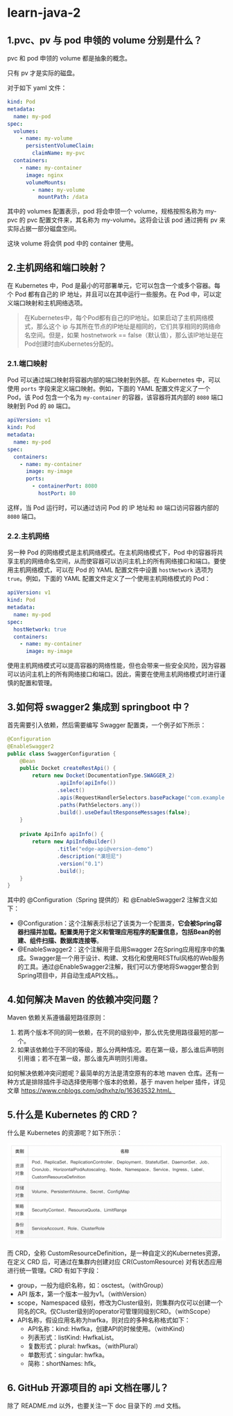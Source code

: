 # learn-java-2

## 1.pvc、pv 与 pod 申领的 volume 分别是什么？

pvc 和 pod 申领的 volume 都是抽象的概念。

只有 pv 才是实际的磁盘。

对于如下 yaml 文件：

```yaml
kind: Pod
metadata:
  name: my-pod
spec:
  volumes:
    - name: my-volume
      persistentVolumeClaim:
        claimName: my-pvc
  containers:
    - name: my-container
      image: nginx
      volumeMounts:
        - name: my-volume
          mountPath: /data
```

其中的 volumes 配置表示，pod 将会申领一个 volume，规格按照名称为 my-pvc 的 pvc 配置文件来，其名称为 my-volume。这将会让该 pod 通过拥有 pv 来实际占据一部分磁盘空间。 

这块 volume 将会供 pod 中的 container 使用。

## 2.主机网络和端口映射？

在 Kubernetes 中，Pod 是最小的可部署单元，它可以包含一个或多个容器。每个 Pod 都有自己的 IP 地址，并且可以在其中运行一些服务。在 Pod 中，可以定义端口映射和主机网络选项。

>在Kubernetes中，每个Pod都有自己的IP地址。如果启动了主机网络模式，那么这个 ip 与其所在节点的IP地址是相同的，它们共享相同的网络命名空间。但是，如果 hostnetwork == false（默认值），那么该IP地址是在Pod创建时由Kubernetes分配的。

### 2.1.端口映射

Pod 可以通过端口映射将容器内部的端口映射到外部。在 Kubernetes 中，可以使用 `ports` 字段来定义端口映射。例如，下面的 YAML 配置文件定义了一个 Pod，该 Pod 包含一个名为 `my-container` 的容器，该容器将其内部的 `8080` 端口映射到 Pod 的 `80` 端口。

```yaml
apiVersion: v1
kind: Pod
metadata:
  name: my-pod
spec:
  containers:
    - name: my-container
      image: my-image
      ports:
        - containerPort: 8080
          hostPort: 80
```

这样，当 Pod 运行时，可以通过访问 Pod 的 IP 地址和 `80` 端口访问容器内部的 `8080` 端口。

### 2.2.主机网络

另一种 Pod 的网络模式是主机网络模式。在主机网络模式下，Pod 中的容器将共享主机的网络命名空间，从而使容器可以访问主机上的所有网络接口和端口。要使用主机网络模式，可以在 Pod 的 YAML 配置文件中设置 `hostNetwork` 选项为 `true`。例如，下面的 YAML 配置文件定义了一个使用主机网络模式的 Pod：

```yaml
apiVersion: v1
kind: Pod
metadata:
  name: my-pod
spec:
  hostNetwork: true
  containers:
    - name: my-container
      image: my-image
```

使用主机网络模式可以提高容器的网络性能，但也会带来一些安全风险，因为容器可以访问主机上的所有网络接口和端口。因此，需要在使用主机网络模式时进行谨慎的配置和管理。

## 3.如何将 swagger2 集成到 springboot 中？

首先需要引入依赖，然后需要编写 Swagger 配置类，一个例子如下所示：

```java
@Configuration
@EnableSwagger2
public class SwaggerConfiguration {
    @Bean
    public Docket createRestApi() {
        return new Docket(DocumentationType.SWAGGER_2)
                .apiInfo(apiInfo())
                .select()
                .apis(RequestHandlerSelectors.basePackage("com.example.versiondemo"))
                .paths(PathSelectors.any())
                .build().useDefaultResponseMessages(false);
    }

    private ApiInfo apiInfo() {
        return new ApiInfoBuilder()
                .title("edge-api@version-demo")
                .description("漠坦尼")
                .version("0.1")
                .build();
    }
}
```

其中的 @Configuration（Spring 提供的）和 @EnableSwagger2 注解含义如下：

* @Configuration：这个注解表示标记了该类为一个配置类，**它会被Spring容器扫描并加载。配置类用于定义和管理应用程序的配置信息，包括Bean的创建、组件扫描、数据库连接等**。
* @EnableSwagger2：这个注解用于启用Swagger 2在Spring应用程序中的集成。Swagger是一个用于设计、构建、文档化和使用RESTful风格的Web服务的工具。通过@EnableSwagger2注解，我们可以方便地将Swagger整合到Spring项目中，并自动生成API文档。。

## 4.如何解决 Maven 的依赖冲突问题？

Maven 依赖关系遵循最短路径原则：

1. 若两个版本不同的同一依赖，在不同的级别中，那么优先使用路径最短的那一个。
2. 如果该依赖位于不同的等级，那么分两种情况。若在第一级，那么谁后声明则引用谁；若不在第一级，那么谁先声明则引用谁。

如何解决依赖冲突问题呢？最简单的方法是清空原有的本地 maven 仓库。还有一种方式是排除插件手动选择使用哪个版本的依赖，基于 maven helper 插件，详见文章 https://www.cnblogs.com/qdhxhz/p/16363532.html。

## 5.什么是 Kubernetes 的 CRD？

什么是 Kubernetes 的资源呢？如下所示：

![image-20230706144636317](learn-java-2.assets/image-20230706144636317.png)

而 CRD，全称 CustomResourceDefinition，是一种自定义的Kubernetes资源，在定义 CRD 后，可通过在集群内创建对应 CR(CustomResource) 对有状态应用进行统一管理。CRD 有如下字段：

- group，一般为组织名称，如：osctest。（withGroup）
- API 版本，第一个版本一般为v1。（withVersion）
- scope，Namespaced 级别，修改为Cluster级别，则集群内仅可以创建一个同名的CR。仅Cluster级别的operator可管理同级别CRD。（withScope）
- API名称，假设应用名称为hwfka，则对应的多种名称格式如下：
  - API名称：kind: Hwfka，创建API的时候使用。（withKind）
  - 列表形式：listKind: HwfkaList。
  - 复数形式：plural: hwfkas。（withPlural）
  - 单数形式：singular: hwfka。
  - 简称：shortNames: hfk。

## 6. GitHub 开源项目的 api 文档在哪儿？

除了 README.md 以外，也要关注一下 doc 目录下的 .md 文档。






